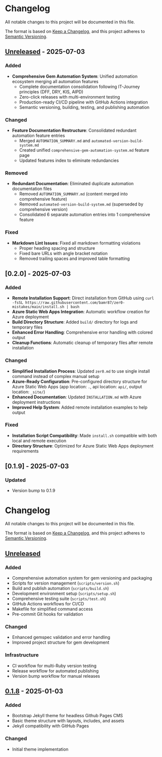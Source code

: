 # Changelog

All notable changes to this project will be documented in this file.

The format is based on [Keep a Changelog](https://keepachangelog.com/en/1.0.0/),
and this project adheres to [Semantic Versioning](https://semver.org/spec/v2.0.0.html).

## [Unreleased] - 2025-07-03

### Added

- **Comprehensive Gem Automation System**: Unified automation ecosystem merging all automation features
  - Complete documentation consolidation following IT-Journey principles (DFF, DRY, KIS, AIPD)
  - Zero-click releases with multi-environment testing
  - Production-ready CI/CD pipeline with GitHub Actions integration
  - Semantic versioning, building, testing, and publishing automation

### Changed

- **Feature Documentation Restructure**: Consolidated redundant automation feature entries
  - Merged `AUTOMATION_SUMMARY.md` and `automated-version-build-system.md`
  - Created unified `comprehensive-gem-automation-system.md` feature page
  - Updated features index to eliminate redundancies

### Removed

- **Redundant Documentation**: Eliminated duplicate automation documentation files
  - Removed `AUTOMATION_SUMMARY.md` (content merged into comprehensive feature)
  - Removed `automated-version-build-system.md` (superseded by comprehensive version)
  - Consolidated 6 separate automation entries into 1 comprehensive feature

### Fixed

- **Markdown Lint Issues**: Fixed all markdown formatting violations
  - Proper heading spacing and structure
  - Fixed bare URLs with angle bracket notation
  - Removed trailing spaces and improved table formatting

## [0.2.0] - 2025-07-03

### Added

- **Remote Installation Support**: Direct installation from GitHub using `curl -fsSL https://raw.githubusercontent.com/bamr87/zer0-mistakes/main/install.sh | bash`
- **Azure Static Web Apps Integration**: Automatic workflow creation for Azure deployment
- **Build Directory Structure**: Added `build/` directory for logs and temporary files
- **Enhanced Error Handling**: Comprehensive error handling with colored output
- **Cleanup Functions**: Automatic cleanup of temporary files after remote installation

### Changed

- **Simplified Installation Process**: Updated `zer0.md` to use single install command instead of complex manual setup
- **Azure-Ready Configuration**: Pre-configured directory structure for Azure Static Web Apps (app location: `.`, api location: `api/`, output location: `_site/`)
- **Enhanced Documentation**: Updated `INSTALLATION.md` with Azure deployment instructions
- **Improved Help System**: Added remote installation examples to help output

### Fixed

- **Installation Script Compatibility**: Made `install.sh` compatible with both local and remote execution
- **Directory Structure**: Optimized for Azure Static Web Apps deployment requirements

## [0.1.9] - 2025-07-03

### Updated

- Version bump to 0.1.9

# Changelog

All notable changes to this project will be documented in this file.

The format is based on [Keep a Changelog](https://keepachangelog.com/en/1.0.0/),
and this project adheres to [Semantic Versioning](https://semver.org/spec/v2.0.0.html).

## [Unreleased]

### Added
- Comprehensive automation system for gem versioning and packaging
- Scripts for version management (`scripts/version.sh`)
- Build and publish automation (`scripts/build.sh`)
- Development environment setup (`scripts/setup.sh`)
- Comprehensive testing suite (`scripts/test.sh`)
- GitHub Actions workflows for CI/CD
- Makefile for simplified command access
- Pre-commit Git hooks for validation

### Changed
- Enhanced gemspec validation and error handling
- Improved project structure for gem development

### Infrastructure
- CI workflow for multi-Ruby version testing
- Release workflow for automated publishing
- Version bump workflow for manual releases

## [0.1.8] - 2025-01-03

### Added
- Bootstrap Jekyll theme for headless Github Pages CMS
- Basic theme structure with layouts, includes, and assets
- Jekyll compatibility with GitHub Pages

### Changed
- Initial theme implementation

[Unreleased]: https://github.com/bamr87/zer0-mistakes/compare/v0.1.8...HEAD
[0.1.8]: https://github.com/bamr87/zer0-mistakes/releases/tag/v0.1.8
